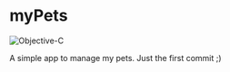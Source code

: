 # myPets
![Objective-C](https://img.shields.io/badge/language-objective--c-green.svg)

A simple app to manage my pets. Just the first commit ;)
